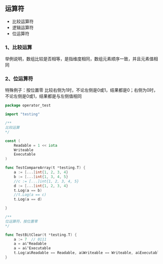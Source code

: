 ## 运算符
 * 比较运算符
 * 逻辑运算符
 * 位运算符

### 1、比较运算
举例说明，数组比较是否相等，是指维度相同，数组元素顺序一致，并且元素值相同

### 2、位运算符
特殊例子：按位置零
比较右侧为1时，不论左侧是0或1，结果都是0；右侧为0时，不论左侧是0或1，结果都是与左侧值相同

```go
package operator_test

import "testing"

/**
比较运算
*/

const (
	Readable = 1 << iota
	Writeable
	Executable
)

func TestCompareArray(t *testing.T) {
	a := [...]int{1, 2, 3, 4}
	b := [...]int{1, 3, 4, 5}
	//c := [...]int{1, 2, 3, 4, 5}
	d := [...]int{1, 2, 3, 4}
	t.Log(a == b)
	//t.Log(a == c)
	t.Log(a == d)

}

/**
位运算符，按位置零
*/

func TestBitClear(t *testing.T) {
	a := 7  // 0111
	a = a&^Readable
	a = a&^Executable
	t.Log(a&Readable == Readable, a&Writeable == Writeable, a&Executable == Executable)
}

```